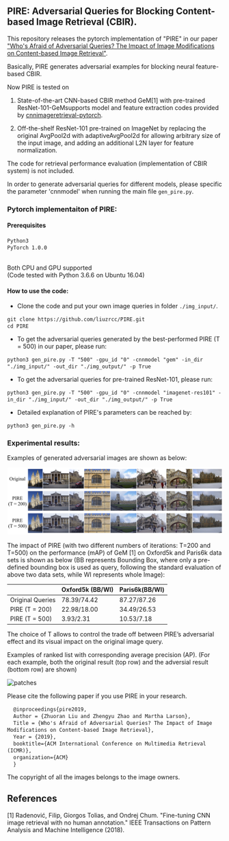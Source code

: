 ## PIRE: Adversarial Queries for Blocking Content-based Image Retrieval (CBIR).

This repository releases the pytorch implementation of "PIRE" in our paper ["Who's Afraid of Adversarial Queries? The Impact of Image Modifications on Content-based Image Retrieval"](https://arxiv.org/abs/1901.10332).

Basically, PIRE generates adversarial examples for blocking neural feature-based CBIR.

Now PIRE is tested on<br/>

1. State-of-the-art CNN-based CBIR method GeM[1] with pre-trained ResNet-101-GeMsupports model and feature extraction codes provided by [cnnimageretrieval-pytorch](https://github.com/filipradenovic/cnnimageretrieval-pytorch). 

2. Off-the-shelf ResNet-101 pre-trained on ImageNet by replacing the original AvgPool2d with adaptiveAvgPool2d for allowing arbitrary size of the input image, and adding an additional L2N layer for feature normalization.

The code for retrieval performance evaluation (implementation of CBIR system) is not included.

In order to generate adversarial queries for different models, please specific the parameter 'cnnmodel' when running the main file ```gen_pire.py```.

### Pytorch implementaiton of PIRE:
#### Prerequisites
```
Python3
PyTorch 1.0.0
```
<br/>
Both CPU and GPU supported<br/>
(Code tested with Python 3.6.6 on Ubuntu 16.04)<br/>

#### How to use the code:

- Clone the code and put your own image queries in folder ```./img_input/```.<br/>

```
git clone https://github.com/liuzrcc/PIRE.git
cd PIRE
```


- To get the adversarial queries generated by the best-performed PIRE (T = 500) in our paper, please run:

```
python3 gen_pire.py -T "500" -gpu_id "0" -cnnmodel "gem" -in_dir "./img_input/" -out_dir "./img_output/" -p True
```


- To get the adversarial queries for pre-trained ResNet-101, please run:

```
python3 gen_pire.py -T "500" -gpu_id "0" -cnnmodel "imagenet-res101" -in_dir "./img_input/" -out_dir "./img_output/" -p True
```

- Detailed explanation of PIRE's parameters can be reached by:

```
python3 gen_pire.py -h
```

### Experimental results:
	
Examples of generated adversarial images are shown as below:

![patches](https://github.com/liuzrcc/PIRE/blob/master/examples/PIRE_exp_1.jpg)



The impact of PIRE (with two different numbers of iterations: T=200 and T=500) on the performance (mAP) of GeM [1] on Oxford5k and Paris6k data sets is shown as below (BB represents Bounding Box, where only a pre-defined bounding box is used as query, following the standard evaluation of above two data sets, while WI represents whole Image):



|                  | Oxford5k (BB/WI)                   | Paris6k(BB/WI)                     |
|------------------|-----------------------------|-----------------------------|
| Original Queries | 78.39/74.42                 | 87.27/87.26                 |
| PIRE (T = 200)   | 22.98/18.00                 | 34.49/26.53                 |
| PIRE (T = 500)   | 3.93/2.31                   | 10.53/7.18                  |



The choice of T allows to control the trade off between PIRE’s adversarial effect and its visual impact on the original image query.



Examples of ranked list with corresponding average precision (AP). (For each example, both the original result (top row) and the adversial result (bottom row) are shown)

![patches](https://github.com/liuzrcc/PIRE/blob/master/examples/PIRE_exp_2.jpg)





Please cite the following paper if you use PIRE in your research.

      @inproceedings{pire2019,
      Author = {Zhuoran Liu and Zhengyu Zhao and Martha Larson},
      Title = {Who's Afraid of Adversarial Queries? The Impact of Image Modifications on Content-based Image Retrieval},
      Year = {2019},
      booktitle={ACM International Conference on Multimedia Retrieval (ICMR)},
      organization={ACM}      
      }
      
The copyright of all the images belongs to the image owners.



## References
[1] Radenović, Filip, Giorgos Tolias, and Ondrej Chum. 
"Fine-tuning CNN image retrieval with no human annotation." IEEE Transactions on Pattern Analysis and Machine Intelligence (2018).
